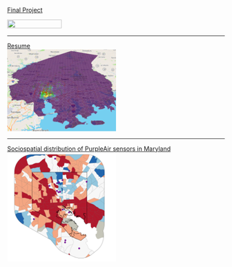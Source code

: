 

[Final Project](/381_proj) <br/>
<p><a href="/381_proj">
<img src="381_proj/images/true_color.gif" width = "50%" height = "50%"/>
</a></p>

---

[Resume](/finalproj/index.md) <br/>
<img src="finalproj/images/Screenshot 2022-05-09 131724.png" width = "50%" height = "50%"/>

---

[Sociospatial distribution of PurpleAir sensors in Maryland](/dss/purple.md) <br/>
<img src="images/it worked MHI.png?raw=true" width = "50%" height = "50%"/>


